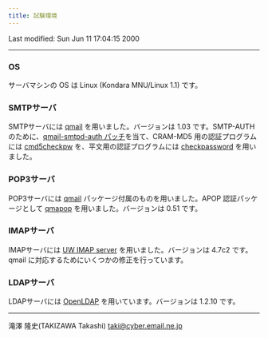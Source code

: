 ```yaml
---
title: 試験環境
---
```

Last modified: Sun Jun 11 17:04:15 2000

------------------------------------------------------------------------

### OS

サーバマシンの OS は Linux (Kondara MNU/Linux 1.1) です。

### SMTPサーバ

SMTPサーバには [qmail](http://cr.yp.to/qmail.html) を用いました。バージョンは 1.03 です。SMTP-AUTH のために、[qmail-smtpd-auth パッチ](http://members.elysium.pl/brush/qmail-smtpd-auth/)を当て、CRAM-MD5 用の認証プログラムには [cmd5checkpw](http://members.elysium.pl/brush/cmd5checkpw/) を、平文用の認証プログラムには [checkpassword](http://cr.yp.to/checkpwd.html) を用いました。

### POP3サーバ

POP3サーバには [qmail](http://cr.yp.to/qmail.html) パッケージ付属のものを用いました。APOP 認証パッケージとして [qmapop](http://www.ne.jp/asahi/cyber/taki/djb/qmapop/) を用いました。バージョンは 0.51 です。

### IMAPサーバ

IMAPサーバには [UW IMAP server](http://www.washington.edu/imap/) を用いました。バージョンは 4.7c2 です。qmail に対応するためにいくつかの修正を行っています。

### LDAPサーバ

LDAPサーバには [OpenLDAP](http://www.openldap.org/) を用いています。バージョンは 1.2.10 です。

------------------------------------------------------------------------

滝澤 隆史(TAKIZAWA Takashi)
<taki@cyber.email.ne.jp>

